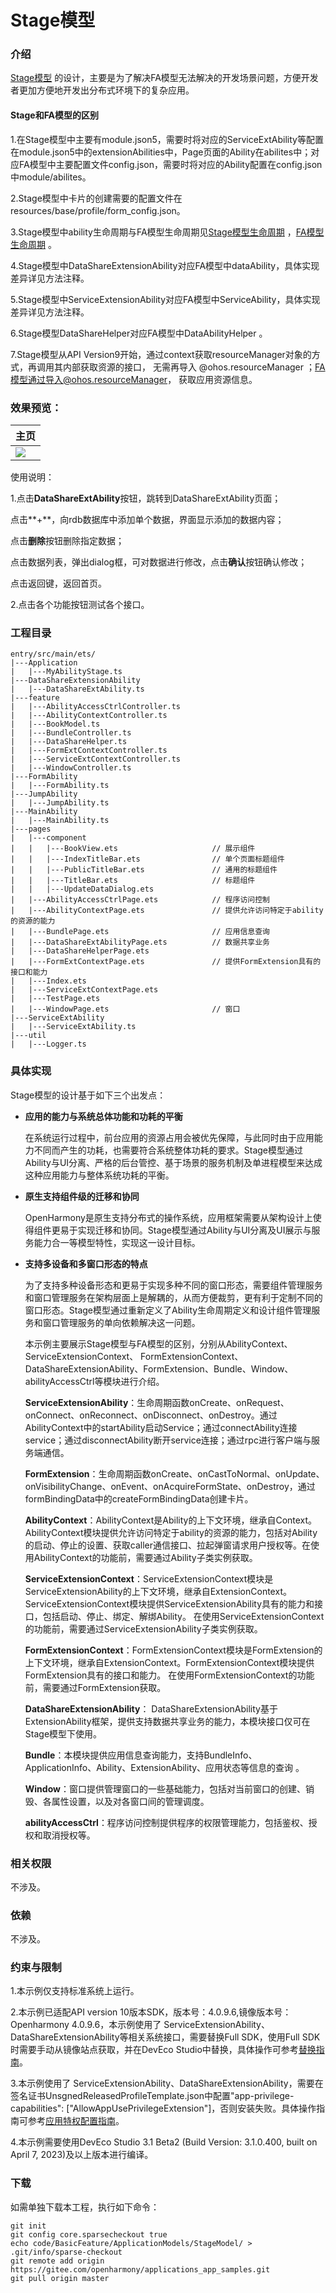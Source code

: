 # Stage模型

### 介绍

[Stage模型](https://gitee.com/openharmony/docs/blob/master/zh-cn/application-dev/ability-deprecated/stage-brief.md) 的设计，主要是为了解决FA模型无法解决的开发场景问题，方便开发者更加方便地开发出分布式环境下的复杂应用。

#### Stage和FA模型的区别

1.在Stage模型中主要有module.json5，需要时将对应的ServiceExtAbility等配置在module.json5中的extensionAbilities中，Page页面的Ability在abilites中；对应FA模型中主要配置文件config.json，需要时将对应的Ability配置在config.json中module/abilites。

2.Stage模型中卡片的创建需要的配置文件在resources/base/profile/form_config.json。

3.Stage模型中ability生命周期与FA模型生命周期见[Stage模型生命周期](https://gitee.com/openharmony/docs/blob/master/zh-cn/application-dev/ability-deprecated/stage-brief.md#%E7%94%9F%E5%91%BD%E5%91%A8%E6%9C%9F) ，[FA模型生命周期](https://gitee.com/openharmony/docs/blob/master/zh-cn/application-dev/ability-deprecated/fa-brief.md#%E7%94%9F%E5%91%BD%E5%91%A8%E6%9C%9F) 。

4.Stage模型中DataShareExtensionAbility对应FA模型中dataAbility，具体实现差异详见方法注释。

5.Stage模型中ServiceExtensionAbility对应FA模型中ServiceAbility，具体实现差异详见方法注释。

6.Stage模型DataShareHelper对应FA模型中DataAbilityHelper 。

7.Stage模型从API Version9开始，通过context获取resourceManager对象的方式，再调用其内部获取资源的接口， 无需再导入 @ohos.resourceManager ；FA模型通过导入@ohos.resourceManager， 获取应用资源信息。

### 效果预览：
|主页|
|--------------------------------|
|![](./screenshots/device/stage_mode.png)|

使用说明：

1.点击**DataShareExtAbility**按钮，跳转到DataShareExtAbility页面；

点击**+**，向rdb数据库中添加单个数据，界面显示添加的数据内容；

点击**删除**按钮删除指定数据；

点击数据列表，弹出dialog框，可对数据进行修改，点击**确认**按钮确认修改；

点击返回键，返回首页。

2.点击各个功能按钮测试各个接口。


### 工程目录
```
entry/src/main/ets/
|---Application
|   |---MyAbilityStage.ts                   
|---DataShareExtensionAbility
|   |---DataShareExtAbility.ts
|---feature
|   |---AbilityAccessCtrlController.ts                   
|   |---AbilityContextController.ts                      
|   |---BookModel.ts                         
|   |---BundleController.ts                   
|   |---DataShareHelper.ts                      
|   |---FormExtContextController.ts                         
|   |---ServiceExtContextController.ts                   
|   |---WindowController.ts                      
|---FormAbility
|   |---FormAbility.ts                      
|---JumpAbility
|   |---JumpAbility.ts                      
|---MainAbility
|   |---MainAbility.ts                      
|---pages
|   |---component
|   |   |---BookView.ets                     // 展示组件
|   |   |---IndexTitleBar.ets                // 单个页面标题组件
|   |   |---PublicTitleBar.ets               // 通用的标题组件
|   |   |---TitleBar.ets                     // 标题组件
|   |   |---UpdateDataDialog.ets
|   |---AbilityAccessCtrlPage.ets            // 程序访问控制
|   |---AbilityContextPage.ets               // 提供允许访问特定于ability的资源的能力
|   |---BundlePage.ets                       // 应用信息查询
|   |---DataShareExtAbilityPage.ets          // 数据共享业务
|   |---DataShareHelperPage.ets
|   |---FormExtContextPage.ets               // 提供FormExtension具有的接口和能力
|   |---Index.ets
|   |---ServiceExtContextPage.ets  
|   |---TestPage.ets
|   |---WindowPage.ets                       // 窗口
|---ServiceExtAbility
|   |---ServiceExtAbility.ts                      
|---util
|   |---Logger.ts                                  
```

### 具体实现

Stage模型的设计基于如下三个出发点：

- **应用的能力与系统总体功能和功耗的平衡**

  在系统运行过程中，前台应用的资源占用会被优先保障，与此同时由于应用能力不同而产生的功耗，也需要符合系统整体功耗的要求。Stage模型通过Ability与UI分离、严格的后台管控、基于场景的服务机制及单进程模型来达成这种应用能力与整体系统功耗的平衡。

- **原生支持组件级的迁移和协同**

  OpenHarmony是原生支持分布式的操作系统，应用框架需要从架构设计上使得组件更易于实现迁移和协同。Stage模型通过Ability与UI分离及UI展示与服务能力合一等模型特性，实现这一设计目标。

- **支持多设备和多窗口形态的特点**

  为了支持多种设备形态和更易于实现多种不同的窗口形态，需要组件管理服务和窗口管理服务在架构层面上是解耦的，从而方便裁剪，更有利于定制不同的窗口形态。Stage模型通过重新定义了Ability生命周期定义和设计组件管理服务和窗口管理服务的单向依赖解决这一问题。

  本示例主要展示Stage模型与FA模型的区别，分别从AbilityContext、ServiceExtensionContext、 FormExtensionContext、DataShareExtensionAbility、FormExtension、Bundle、Window、abilityAccessCtrl等模块进行介绍。

  **ServiceExtensionAbility**：生命周期函数onCreate、onRequest、onConnect、onReconnect、onDisconnect、onDestroy。通过AbilityContext中的startAbility启动Service；通过connectAbility连接service；通过disconnectAbility断开service连接；通过rpc进行客户端与服务端通信。

  **FormExtension**：生命周期函数onCreate、onCastToNormal、onUpdate、onVisibilityChange、onEvent、onAcquireFormState、onDestroy，通过formBindingData中的createFormBindingData创建卡片。

  **AbilityContext**：AbilityContext是Ability的上下文环境，继承自Context。AbilityContext模块提供允许访问特定于ability的资源的能力，包括对Ability的启动、停止的设置、获取caller通信接口、拉起弹窗请求用户授权等。在使用AbilityContext的功能前，需要通过Ability子类实例获取。

  **ServiceExtensionContext**：ServiceExtensionContext模块是ServiceExtensionAbility的上下文环境，继承自ExtensionContext。ServiceExtensionContext模块提供ServiceExtensionAbility具有的能力和接口，包括启动、停止、绑定、解绑Ability。 在使用ServiceExtensionContext的功能前，需要通过ServiceExtensionAbility子类实例获取。

  **FormExtensionContext**：FormExtensionContext模块是FormExtension的上下文环境，继承自ExtensionContext。FormExtensionContext模块提供FormExtension具有的接口和能力。 在使用FormExtensionContext的功能前，需要通过FormExtension获取。

  **DataShareExtensionAbility**： DataShareExtensionAbility基于ExtensionAbility框架，提供支持数据共享业务的能力，本模块接口仅可在Stage模型下使用。

  **Bundle**：本模块提供应用信息查询能力，支持BundleInfo、ApplicationInfo、Ability、ExtensionAbility、应用状态等信息的查询 。

  **Window**：窗口提供管理窗口的一些基础能力，包括对当前窗口的创建、销毁、各属性设置，以及对各窗口间的管理调度。

  **abilityAccessCtrl**：程序访问控制提供程序的权限管理能力，包括鉴权、授权和取消授权等。

### 相关权限

不涉及。

### 依赖

不涉及。

### 约束与限制

1.本示例仅支持标准系统上运行。

2.本示例已适配API version 10版本SDK，版本号：4.0.9.6,镜像版本号：Openharmony 4.0.9.6，本示例使用了 ServiceExtensionAbility、DataShareExtensionAbility等相关系统接口，需要替换Full SDK，使用Full SDK时需要手动从镜像站点获取，并在DevEco Studio中替换，具体操作可参考[替换指南](https://docs.openharmony.cn/pages/v3.2/zh-cn/application-dev/quick-start/full-sdk-switch-guide.md/)。

3.本示例使用了 ServiceExtensionAbility、DataShareExtensionAbility，需要在签名证书UnsgnedReleasedProfileTemplate.json中配置"app-privilege-capabilities": ["AllowAppUsePrivilegeExtension"]，否则安装失败。具体操作指南可参考[应用特权配置指南](https://gitee.com/openharmony/docs/blob/eb73c9e9dcdd421131f33bb8ed6ddc030881d06f/zh-cn/device-dev/subsystems/subsys-app-privilege-config-guide.md)。

4.本示例需要使用DevEco Studio 3.1 Beta2 (Build Version: 3.1.0.400, built on April 7, 2023)及以上版本进行编译。

### 下载

如需单独下载本工程，执行如下命令：

```
git init
git config core.sparsecheckout true
echo code/BasicFeature/ApplicationModels/StageModel/ > .git/info/sparse-checkout
git remote add origin https://gitee.com/openharmony/applications_app_samples.git
git pull origin master
```